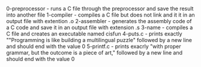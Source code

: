 0-preprocessor - runs a C file through the preprocessor and save the result into another file
1-compiler - compiles a C file but does not link and it it in an output file with extention .o
2-assembler - generates the assembly code of a C code and save it in an output file with extension .s
3-name - compiles a C file and creates an executable named cisfun
4-puts.c - prints exactly ""Programming is like building a multilingual puzzle" followed by a new line and should end with the value 0
5-printf.c - prints exacrly "with proper grammar, but the outcome is a piece of art," followed by a new line and should end with the value 0
